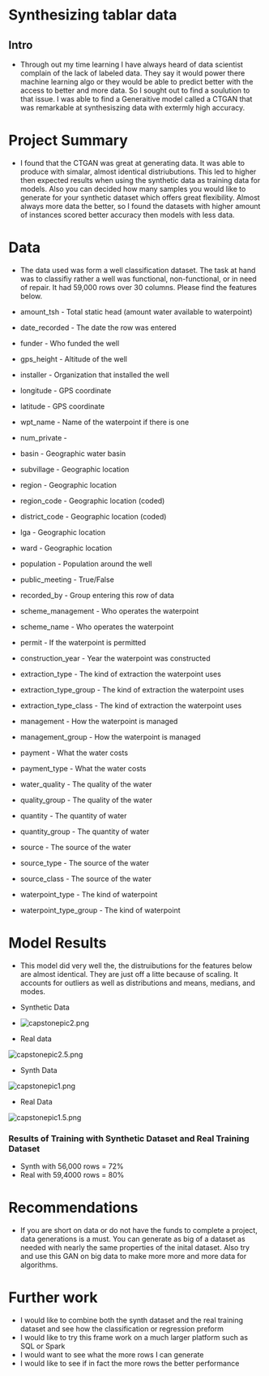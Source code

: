# Synthesizing tablar data

## Intro 
- Through out my time learning I have always heard of data scientist complain of the lack of labeled data.  They say it would power there machine learning algo or they would be able to predict better with the access to better and more data.  So I sought out to find a soulution to that issue.  I was able to find a Generaitive model called a CTGAN that was remarkable at synthesiszing data with extermly high accuracy.

# Project Summary 
-  I found that the CTGAN was great at generating data.  It was able to produce with simalar, almost identical distriubutions.  This led to higher then expected results when using the synthetic data as training data for models. Also you can decided how many samples you would like to generate for your synthetic dataset which offers great flexibility.  Almost always more data the better, so I found the datasets with higher amount of instances scored better accuracy then models with less data.

# Data
- The data used was form a well classification dataset.  The task at hand was to classifiy rather a well was functional, non-functional, or in need of repair.  It had 59,000 rows over 30 columns. Please find the features below.



- amount_tsh - Total static head (amount water available to waterpoint)
- date_recorded - The date the row was entered
- funder - Who funded the well
- gps_height - Altitude of the well
- installer - Organization that installed the well
- longitude - GPS coordinate
- latitude - GPS coordinate
- wpt_name - Name of the waterpoint if there is one
- num_private -
- basin - Geographic water basin
- subvillage - Geographic location
- region - Geographic location
- region_code - Geographic location (coded)
- district_code - Geographic location (coded)
- lga - Geographic location
- ward - Geographic location
- population - Population around the well
- public_meeting - True/False
- recorded_by - Group entering this row of data
- scheme_management - Who operates the waterpoint
- scheme_name - Who operates the waterpoint
- permit - If the waterpoint is permitted
- construction_year - Year the waterpoint was constructed
- extraction_type - The kind of extraction the waterpoint uses
- extraction_type_group - The kind of extraction the waterpoint uses
- extraction_type_class - The kind of extraction the waterpoint uses
- management - How the waterpoint is managed
- management_group - How the waterpoint is managed
- payment - What the water costs
- payment_type - What the water costs
- water_quality - The quality of the water
- quality_group - The quality of the water
- quantity - The quantity of water
- quantity_group - The quantity of water
- source - The source of the water
- source_type - The source of the water
- source_class - The source of the water
- waterpoint_type - The kind of waterpoint
- waterpoint_type_group - The kind of waterpoint



# Model Results
- This model did very well the, the distruibutions for the features below are almost identical.  They are just off a litte because of scaling. It accounts for outliers as well as distributions and means, medians, and modes.


- Synthetic Data

- ![capstonepic2.png](capstonepic2.png)

- Real data

![capstonepic2.5.png](capstonepic2.5.png)

- Synth Data

![capstonepic1.png](capstonepic1.png)

- Real Data

![capstonepic1.5.png](capstonepic1.5.png)

### Results of Training with Synthetic Dataset and Real Training Dataset
- Synth with 56,000 rows  = 72%
- Real with 59,4000 rows = 80%

# Recommendations
- If you are short on data or do not have the funds to complete a project, data generations is a must.  You can generate as big of a dataset as needed with nearly the same properties of the inital dataset.  Also try and use this GAN on big data to make more more and more data for algorithms.

# Further work
- I would like to combine both the synth dataset and the real training dataset and see how the classification or regression preform
- I would like to try this frame work on a much larger platform such as SQL or Spark
- I would want to see what the more rows I can generate 
- I would like to see if in fact the more rows the better performance 
